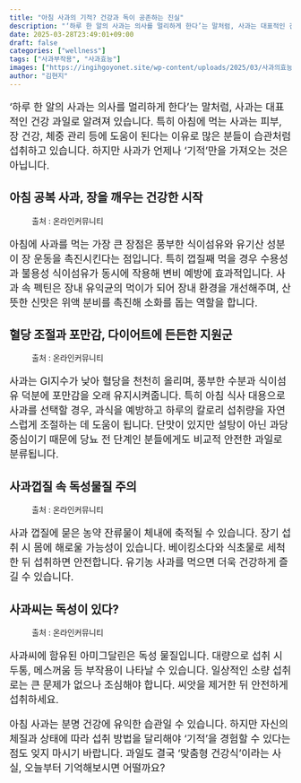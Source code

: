 ```yaml
---
title: "아침 사과의 기적? 건강과 독이 공존하는 진실"
description: "‘하루 한 알의 사과는 의사를 멀리하게 한다’는 말처럼, 사과는 대표적인 건강 과일로 알려져 있습니다. 특히 아침에 먹는 사과는 피부, 장 건강, 체중 관리 등에 도움이 된다는 이유로 많은 분들이 습관처럼 섭취하고 있습니다. 하지만 사과가 언제나 ‘기적’만을 가져오는 "
date: 2025-03-28T23:49:01+09:00
draft: false
categories: ["wellness"]
tags: ["사과부작용", "사과효능"]
images: ["https://ingihgoyonet.site/wp-content/uploads/2025/03/사과의효능-1024x576.jpg", "https://ingihgoyonet.site/wp-content/uploads/2025/03/사과-1-1024x683.jpg", "https://ingihgoyonet.site/wp-content/uploads/2025/03/사과껍질-1024x683.jpg", "https://ingihgoyonet.site/wp-content/uploads/2025/03/사과씨독성-1024x683.jpg"]
author: "김현지"
---
```


<p style="font-size:18px">‘하루 한 알의 사과는 의사를 멀리하게 한다’는 말처럼, 사과는 대표적인 건강 과일로 알려져 있습니다. 특히 아침에 먹는 사과는 피부, 장 건강, 체중 관리 등에 도움이 된다는 이유로 많은 분들이 습관처럼 섭취하고 있습니다. 하지만 사과가 언제나 ‘기적’만을 가져오는 것은 아닙니다.</p> <h2 >아침 공복 사과, 장을 깨우는 건강한 시작</h2> <figure ><img src="https://ingihgoyonet.site/wp-content/uploads/2025/03/사과의효능-1024x576.jpg" alt="" style="aspect-ratio:16/9;object-fit:cover"/><figcaption >출처 : 온라인커뮤니티</figcaption></figure> <p style="font-size:18px">아침에 사과를 먹는 가장 큰 장점은 풍부한 식이섬유와 유기산 성분이 장 운동을 촉진시킨다는 점입니다. 특히 껍질째 먹을 경우 수용성과 불용성 식이섬유가 동시에 작용해 변비 예방에 효과적입니다. 사과 속 펙틴은 장내 유익균의 먹이가 되어 장내 환경을 개선해주며, 산뜻한 신맛은 위액 분비를 촉진해 소화를 돕는 역할을 합니다.</p> <h2 >혈당 조절과 포만감, 다이어트에 든든한 지원군</h2> <figure ><img src="https://ingihgoyonet.site/wp-content/uploads/2025/03/사과-1-1024x683.jpg" alt="" style="aspect-ratio:16/9;object-fit:cover"/><figcaption >출처 : 온라인커뮤니티</figcaption></figure> <p style="font-size:18px">사과는 GI지수가 낮아 혈당을 천천히 올리며, 풍부한 수분과 식이섬유 덕분에 포만감을 오래 유지시켜줍니다. 특히 아침 식사 대용으로 사과를 선택할 경우, 과식을 예방하고 하루의 칼로리 섭취량을 자연스럽게 조절하는 데 도움이 됩니다. 단맛이 있지만 설탕이 아닌 과당 중심이기 때문에 당뇨 전 단계인 분들에게도 비교적 안전한 과일로 분류됩니다.</p> <h2 >사과껍질 속 독성물질 주의</h2> <figure ><img src="https://ingihgoyonet.site/wp-content/uploads/2025/03/사과껍질-1024x683.jpg" alt="" style="aspect-ratio:16/9;object-fit:cover"/><figcaption >출처 : 온라인커뮤니티</figcaption></figure> <p style="font-size:18px">사과 껍질에 묻은 농약 잔류물이 체내에 축적될 수 있습니다. 장기 섭취 시 몸에 해로울 가능성이 있습니다. 베이킹소다와 식초물로 세척한 뒤 섭취하면 안전합니다. 유기농 사과를 먹으면 더욱 건강하게 즐길 수 있습니다.</p> <h2 >사과씨는 독성이 있다?</h2> <figure ><img src="https://ingihgoyonet.site/wp-content/uploads/2025/03/사과씨독성-1024x683.jpg" alt="" style="aspect-ratio:16/9;object-fit:cover"/><figcaption >출처 : 온라인커뮤니티</figcaption></figure> <p style="font-size:18px">사과씨에 함유된 아미그달린은 독성 물질입니다. 대량으로 섭취 시 두통, 메스꺼움 등 부작용이 나타날 수 있습니다. 일상적인 소량 섭취로는 큰 문제가 없으나 조심해야 합니다. 씨앗을 제거한 뒤 안전하게 섭취하세요.</p> <p style="font-size:18px">아침 사과는 분명 건강에 유익한 습관일 수 있습니다. 하지만 자신의 체질과 상태에 따라 섭취 방법을 달리해야 ‘기적’을 경험할 수 있다는 점도 잊지 마시기 바랍니다. 과일도 결국 ‘맞춤형 건강식’이라는 사실, 오늘부터 기억해보시면 어떨까요?</p>